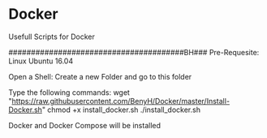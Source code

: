 # Docker
Usefull Scripts for Docker


#######################################BH###
Pre-Requesite: Linux Ubuntu 16.04

Open a Shell:
Create a new Folder and go to this folder

Type the following commands:
wget "https://raw.githubusercontent.com/BenyH/Docker/master/Install-Docker.sh"
chmod +x install_docker.sh
./install_docker.sh

Docker and Docker Compose will be installed 
